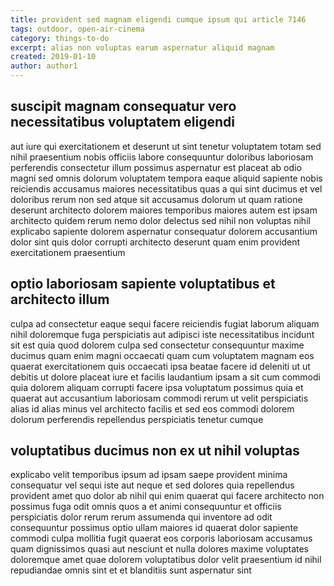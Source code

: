 ```yaml
---
title: provident sed magnam eligendi cumque ipsum qui article 7146
tags: outdoor, open-air-cinema
category: things-to-do
excerpt: alias non voluptas earum aspernatur aliquid magnam
created: 2019-01-10
author: author1
---
```


## suscipit magnam consequatur vero necessitatibus voluptatem eligendi

aut iure qui exercitationem et deserunt ut sint tenetur voluptatem totam sed nihil praesentium nobis officiis labore consequuntur doloribus laboriosam perferendis consectetur illum possimus aspernatur est placeat ab odio magni sed omnis dolorum voluptatem tempora eaque aliquid sapiente nobis reiciendis accusamus maiores necessitatibus quas a qui sint ducimus et vel doloribus rerum non sed atque sit accusamus dolorum ut quam ratione deserunt architecto dolorem maiores temporibus maiores autem est ipsam architecto quidem rerum nemo dolor delectus sed nihil non voluptas nihil explicabo sapiente dolorem aspernatur consequatur dolorem accusantium dolor sint quis dolor corrupti architecto deserunt quam enim provident exercitationem praesentium

## optio laboriosam sapiente voluptatibus et architecto illum

culpa ad consectetur eaque sequi facere reiciendis fugiat laborum aliquam nihil doloremque fuga perspiciatis aut adipisci iste necessitatibus incidunt sit est quia quod dolorem culpa sed consectetur consequuntur maxime ducimus quam enim magni occaecati quam cum voluptatem magnam eos quaerat exercitationem quis occaecati ipsa beatae facere id deleniti ut ut debitis ut dolore placeat iure et facilis laudantium ipsam a sit cum commodi quia dolorem aliquam corrupti facere ipsa voluptatum possimus quia et quaerat aut accusantium laboriosam commodi rerum ut velit perspiciatis alias id alias minus vel architecto facilis et sed eos commodi dolorem dolorum perferendis repellendus perspiciatis tenetur cumque

## voluptatibus ducimus non ex ut nihil voluptas

explicabo velit temporibus ipsum ad ipsam saepe provident minima consequatur vel sequi iste aut neque et sed dolores quia repellendus provident amet quo dolor ab nihil qui enim quaerat qui facere architecto non possimus fuga odit omnis quos a et animi consequuntur et officiis perspiciatis dolor rerum rerum assumenda qui inventore ad odit consequuntur possimus optio ullam maiores id quaerat dolor sapiente commodi culpa mollitia fugit quaerat eos corporis laboriosam accusamus quam dignissimos quasi aut nesciunt et nulla dolores maxime voluptates doloremque amet quae dolorem voluptatibus dolor velit praesentium id nihil repudiandae omnis sint et et blanditiis sunt aspernatur sint
